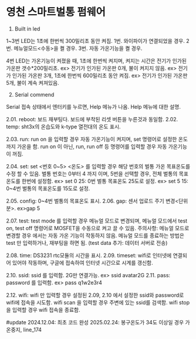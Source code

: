 # 영천 스마트벌통 펌웨어

1. Built in led

1~3번 LED는 1초에 한번씩 300밀리초 동안 켜짐.
1번. 와이파이가 연결되었을 경우.
2번. 메뉴얼모드<수동>을 켤 경우.
3번. 자동 가온기능을 켤 경우.

4번 LED는 가온기능이 켜졌을 때, 1초에 한번씩 켜지며, 켜지는 시간은 전기가 인가된 가온판 갯수*200밀리초.
ex> 전기가 인가된 가온판 0개, 불이 켜지지 않음.
ex> 전기가 인가된 가온판 3개, 1초에 한번씩 600밀리초 동안 켜짐.
ex> 전기가 인가된 가온판 5개, 불이 계속 켜져있음.


2. Serial commend

Serial 접속 상태에서 엔터키를 누르면, Help 메뉴가 나옴.
Help 메뉴에 대한 설명.

2.01. reboot: 보드 재부팅다. 보드에 부착된 리셋 버튼을 누른것과 동일함.
2.02. temp: sht3x의 온습도와 k-type 열전대의 온도 표시.

2.03. run: run on 을 입력할 경우 자동 가온기능이 켜지며, set 명령어로 설정한 온도까지 가온을 함. 
run on 이 아닌, 
run, 
run off 등 명령어를 입력할 경우 자동 가온기능이 꺼짐.

2.04. set: set <번호 0~5> <온도> 를 입력할 경우 해당 번호의 벌통 가온 목표온도를 수정 할 수 있음. 
벌통 번호는 0부터 4 까지 이며, 5번을 선택할 경우, 전체 벌통의 목표온도를 한번에 설정함. 
ex> set 0 25: 0번 벌통 목표온도 25도로 설정. 
ex> set 5 15: 0~4번 벌통의 목표온도를 15도로 설정.

2.05. config: 0~4번 벌통의 목표온도 표시.
2.06. gap: 센서 업로드 주기 변경<단위 분>. ex>gap 5

2.07. test: test mode 를 입력할 경우 메뉴얼 모드로 변경되며,
메뉴얼 모드에서 test on, test off 명령어로 MOSFET을 수동으로 켜고 끌 수 있음. 
주의사항: 메뉴얼 모드로 변경할 경우 에서는 자동 가온 기능이 작동하지 않음. 메뉴얼 모드를 종료하는 방법은 test 만 입력하거나, 재부팅을 하면 됨. (test data 추가: 데이터 서버로 전송)

2.08. time: DS3231 rtc모듈의 시간을 표시.
2.09. timeset: wifi로 인터넷에 연결되어 있어야 작동하며, 구글에 접속하여 인터넷 시간으로 시계를 갱신함.

2.10. ssid: ssid 를 입력함. 2G만 연결가능. ex> ssid avatar2G
2.11. pass: password 를 입력함. ex> pass q1w2e3r4

2.12. wifi: wifi 만 입력할 경우 설정된 2.09, 2.10 에서 설정한 ssid와 password로 wifi에 접속을 시도함.
wifi scan 을 입력할 경우 주변에 있는 ssid를 검색함.
wifi stop을 입력할 경우 wifi 접속을 종료함.

#update
2024.12.04: 최초 코드 완성
2025.02.24: 봉구온도가 34도 이상일 경우 가온중지, line_174